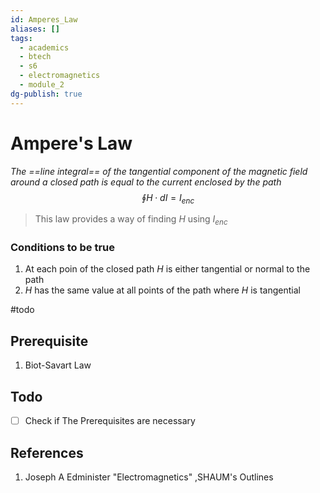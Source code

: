 ```yaml
---
id: Amperes_Law
aliases: []
tags:
  - academics
  - btech
  - s6
  - electromagnetics
  - module_2
dg-publish: true
---
```

# Ampere's Law
*The ==line integral== of the tangential component of the magnetic field around a closed path is equal to the current enclosed by the path*
$$
\oint H \cdot dI = I_{enc}
$$
> This law provides a way of finding $H$ using $I_{enc}$ 

### Conditions to be true
1. At each poin of the closed path $H$ is either tangential or normal to the path
2. $H$ has the same value at all points of the path where $H$ is tangential

#todo 

## Prerequisite
1. Biot-Savart Law

## Todo

- [ ] Check if The Prerequisites are necessary 
## References
1. Joseph A Edminister "Electromagnetics" ,SHAUM's Outlines
